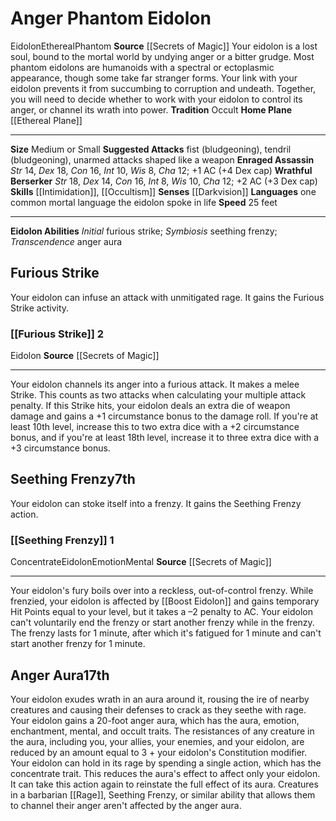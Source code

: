﻿---
alignment: null
id: '2'
land_speed: '25'
language:
- one common mortal language the eidolon spoke in life
max_speed: '25'
name: Anger Phantom Eidolon
rarity: Common
sense:
- '[[DATABASE/monsterability/Darkvision|darkvision]]'
size: Medium, Small
skill:
- '[[DATABASE/skill/Intimidation|Intimidation]]'
- '[[DATABASE/skill/Occultism|Occultism]]'
source: '[[DATABASE/source/Secrets of Magic|Secrets of Magic]]'
speed:
- 25 feet
tradition:
- Occult
trait:
- '[[DATABASE/trait/Eidolon|Eidolon]]'
- '[[DATABASE/trait/Ethereal|Ethereal]]'
- '[[DATABASE/trait/Phantom|Phantom]]'
type: Summoner Eidolon

---
# Anger Phantom Eidolon

<span class="item-trait">Eidolon</span><span class="item-trait">Ethereal</span><span class="item-trait">Phantom</span>
**Source** [[Secrets of Magic]] 
Your eidolon is a lost soul, bound to the mortal world by undying anger or a bitter grudge. Most phantom eidolons are humanoids with a spectral or ectoplasmic appearance, though some take far stranger forms. Your link with your eidolon prevents it from succumbing to corruption and undeath. Together, you will need to decide whether to work with your eidolon to control its anger, or channel its wrath into power.
**Tradition** Occult
**Home Plane** [[Ethereal Plane]]

---
**Size** Medium or Small
**Suggested Attacks** fist (bludgeoning), tendril (bludgeoning), unarmed attacks shaped like a weapon
**Enraged Assassin** _Str_ 14, _Dex_ 18, _Con_ 16, _Int_ 10, _Wis_ 8, _Cha_ 12; +1 AC (+4 Dex cap)
**Wrathful Berserker** _Str_ 18, _Dex_ 14, _Con_ 16, _Int_ 8, _Wis_ 10, _Cha_ 12; +2 AC (+3 Dex cap)
**Skills** [[Intimidation]], [[Occultism]]
**Senses** [[Darkvision]]
**Languages** one common mortal language the eidolon spoke in life
**Speed** 25 feet

---
**Eidolon Abilities** _Initial_ furious strike; _Symbiosis_ seething frenzy; _Transcendence_ anger aura

## Furious Strike

Your eidolon can infuse an attack with unmitigated rage. It gains the Furious Strike activity.

### [[Furious Strike]] <span class="action-icon">2</span>

<span class="item-trait">Eidolon</span>
**Source** [[Secrets of Magic]]

---
Your eidolon channels its anger into a furious attack. It makes a melee Strike. This counts as two attacks when calculating your multiple attack penalty. If this Strike hits, your eidolon deals an extra die of weapon damage and gains a +1 circumstance bonus to the damage roll. 
If you're at least 10th level, increase this to two extra dice with a +2 circumstance bonus, and if you're at least 18th level, increase it to three extra dice with a +3 circumstance bonus.

## Seething Frenzy<span class="item-type">7th</span>

Your eidolon can stoke itself into a frenzy. It gains the Seething Frenzy action.

### [[Seething Frenzy]] <span class="action-icon">1</span>

<span class="item-trait">Concentrate</span><span class="item-trait">Eidolon</span><span class="item-trait">Emotion</span><span class="item-trait">Mental</span>
**Source** [[Secrets of Magic]]

---
Your eidolon's fury boils over into a reckless, out-of-control frenzy. While frenzied, your eidolon is affected by [[Boost Eidolon]] and gains temporary Hit Points equal to your level, but it takes a –2 penalty to AC. Your eidolon can't voluntarily end the frenzy or start another frenzy while in the frenzy. The frenzy lasts for 1 minute, after which it's fatigued for 1 minute and can't start another frenzy for 1 minute.

## Anger Aura<span class="item-type">17th</span>

Your eidolon exudes wrath in an aura around it, rousing the ire of nearby creatures and causing their defenses to crack as they seethe with rage. Your eidolon gains a 20-foot anger aura, which has the aura, emotion, enchantment, mental, and occult traits. The resistances of any creature in the aura, including you, your allies, your enemies, and your eidolon, are reduced by an amount equal to 3 + your eidolon's Constitution modifier. Your eidolon can hold in its rage by spending a single action, which has the concentrate trait. This reduces the aura's effect to affect only your eidolon. It can take this action again to reinstate the full effect of its aura. Creatures in a barbarian [[Rage]], Seething Frenzy, or similar ability that allows them to channel their anger aren't affected by the anger aura.